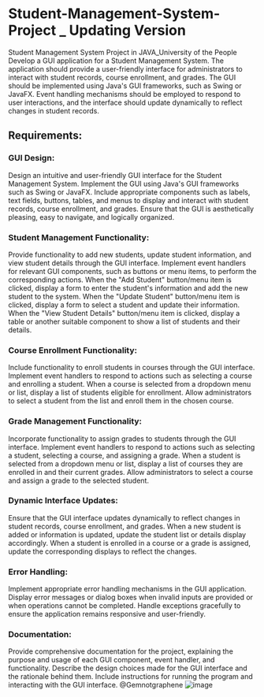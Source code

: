 # Student-Management-System-Project _ Updating Version
Student Management System Project in JAVA_University of the People
Develop a GUI application for a Student Management System. 
The application should provide a user-friendly interface for administrators to interact with student records, course enrollment, and grades. The GUI should be implemented using Java's GUI frameworks, such as Swing or JavaFX. Event handling mechanisms should be employed to respond to user interactions, and the interface should update dynamically to reflect changes in student records.
## Requirements:
### GUI Design:

Design an intuitive and user-friendly GUI interface for the Student Management System.
Implement the GUI using Java's GUI frameworks such as Swing or JavaFX.
Include appropriate components such as labels, text fields, buttons, tables, and menus to display and interact with student records, course enrollment, and grades.
Ensure that the GUI is aesthetically pleasing, easy to navigate, and logically organized.
### Student Management Functionality:

Provide functionality to add new students, update student information, and view student details through the GUI interface.
Implement event handlers for relevant GUI components, such as buttons or menu items, to perform the corresponding actions.
When the "Add Student" button/menu item is clicked, display a form to enter the student's information and add the new student to the system.
When the "Update Student" button/menu item is clicked, display a form to select a student and update their information.
When the "View Student Details" button/menu item is clicked, display a table or another suitable component to show a list of students and their details.
### Course Enrollment Functionality:

Include functionality to enroll students in courses through the GUI interface.
Implement event handlers to respond to actions such as selecting a course and enrolling a student.
When a course is selected from a dropdown menu or list, display a list of students eligible for enrollment.
Allow administrators to select a student from the list and enroll them in the chosen course.
### Grade Management Functionality:

Incorporate functionality to assign grades to students through the GUI interface.
Implement event handlers to respond to actions such as selecting a student, selecting a course, and assigning a grade.
When a student is selected from a dropdown menu or list, display a list of courses they are enrolled in and their current grades.
Allow administrators to select a course and assign a grade to the selected student.
### Dynamic Interface Updates:

Ensure that the GUI interface updates dynamically to reflect changes in student records, course enrollment, and grades.
When a new student is added or information is updated, update the student list or details display accordingly.
When a student is enrolled in a course or a grade is assigned, update the corresponding displays to reflect the changes.
### Error Handling:

Implement appropriate error handling mechanisms in the GUI application.
Display error messages or dialog boxes when invalid inputs are provided or when operations cannot be completed.
Handle exceptions gracefully to ensure the application remains responsive and user-friendly.
### Documentation:

Provide comprehensive documentation for the project, explaining the purpose and usage of each GUI component, event handler, and functionality.
Describe the design choices made for the GUI interface and the rationale behind them.
Include instructions for running the program and interacting with the GUI interface.
@Gemnotgraphene
![image](https://github.com/gemnotgraphene/Student-Management-System-Project/assets/87027529/42c8c5dc-a166-45b0-9428-3dfd881baadf)
